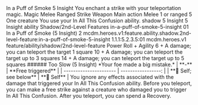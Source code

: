 <ability>
  <name>In a Puff of Smoke</name>
  <cost>5 Insight</cost>
  <flavor>You enchant a strike with your teleportation magic.</flavor>
  <keywords>
    <keyword>Magic</keyword>
    <keyword>Melee</keyword>
    <keyword>Ranged</keyword>
    <keyword>Strike</keyword>
    <keyword>Weapon</keyword>
  </keywords>
  <type>Main action</type>
  <distance>Melee 1 or ranged 5</distance>
  <target>One creature</target>
  <trigger>You use your In All This Confusion ability.</trigger>
  <metadata>
    <class>shadow</class>
    <cost>5 Insight</cost>
    <cost_amount>5</cost_amount>
    <cost_resource>Insight</cost_resource>
    <feature_type>ability</feature_type>
    <file_dpath>Shadow/2nd-Level Features</file_dpath>
    <item_id>in-a-puff-of-smoke-5-insight</item_id>
    <item_index>01</item_index>
    <item_name>In a Puff of Smoke (5 Insight)</item_name>
    <level>2</level>
    <scc>mcdm.heroes.v1:feature.ability.shadow.2nd-level-feature:in-a-puff-of-smoke-5-insight</scc>
    <scdc>1.1.1:5.2.3.5:01</scdc>
    <source>mcdm.heroes.v1</source>
    <type>feature/ability/shadow/2nd-level-feature</type>
  </metadata>
  <effects>
    <effect type="roll">
      <roll>Power Roll + Agility</roll>
      <t1>6 + A damage; you can teleport the target 1 square</t1>
      <t2>10 + A damage; you can teleport the target up to 3 squares</t2>
      <t3>14 + A damage; you can teleport the target up to 5 squares</t3>
    </effect>
    <effect type="mundane">###### Too Slow (5 Insight)
*Your foe made a big mistake.*
| **-**                  | **Free triggered** |
| ---------------------- | -----------------: |
| **📏 Self; see below** |        **🎯 Self** |</effect>
    <effect type="mundane">You ignore any effects associated with the damage that triggered your In All This Confusion ability. Before you teleport, you can make a free strike against a creature who damaged you to trigger In All This Confusion. After you teleport, you can spend a Recovery.</effect>
  </effects>
</ability>
